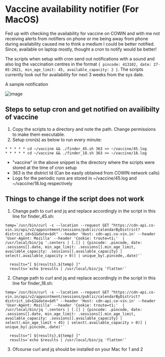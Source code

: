 # Vaccine availability notifier (For MacOS)
Fed up with checking the availability for vaccine on COWIN and with me not receiving alerts from notifiers on phone or me being away from phone during availability caused me to think a medium I could be better notified.
Since, available on laptop mostly, thought a cron to notify would be better!

The scripts when setup with cron send out notifications with a sound and also log the vaccination centres in the format ```{ pincode: 413102, date: 27-05-2021, min_age_limit: 45, available_capacity: 2 }```.
The scripts currently look out for availability for next 3 weeks from the sys date.

A sample notification

![image](https://user-images.githubusercontent.com/7105292/118262023-f2d2d500-b4d1-11eb-8c49-d99970521f4f.png)


## Steps to setup cron and get notified on availibilty of vaccine 
1. Copy the scripts to a directory and note the path. Change permissions to make them executable.
2. Setup cron(s) as below to run every minute:
```
* * * * * cd ~/vaccine && ./finder_45.sh 363 >> ~/vaccine/45.log
* * * * * cd ~/vaccine && ./finder_18.sh 363 >> ~/vaccine/18.log
```
- "vaccine" in the above snippet is the directory where the scripts were stored at the time of cron setup
- 363 is the district Id (Can be easily obtained from COWIN network calls)
- Logs for the periodic runs are stored in ~/vaccine/45.log and ~/vaccine/18.log respectively


## Things to change if the script does not work
1. Change path to curl and jq and replace accordingly in the script in this line for finder_45.sh:

```
temp=`/usr/bin/curl -s --location --request GET "https://cdn-api.co-vin.in/api/v2/appointment/sessions/public/calendarByDistrict?district_id=$1&date=$dt" --header 'Host: cdn-api.co-vin.in' --header 'User-Agent: Mozilla' --header 'Cookie: troute=t1;'  | /usr/local/bin/jq '.centers | [.[] | {pincode: .pincode, date: .sessions[].date, min_age_limit: .sessions[].min_age_limit, available_capacity: .sessions[].available_capacity} | select(.available_capacity > 0)] | unique_by(.pincode,.date)'`

  results="[ ${results},${temp} ]"
  results=`echo $results | /usr/local/bin/jq 'flatten'`
```

2. Change path to curl and jq and replace accordingly in the script in this line for finder_18.sh:

```
temp=`/usr/bin/curl -s --location --request GET "https://cdn-api.co-vin.in/api/v2/appointment/sessions/public/calendarByDistrict?district_id=$1&date=$dt" --header 'Host: cdn-api.co-vin.in' --header 'User-Agent: Mozilla' --header 'Cookie: troute=t1;'  | /usr/local/bin/jq '.centers | [.[] | {pincode: .pincode, date: .sessions[].date, min_age_limit: .sessions[].min_age_limit, available_capacity: .sessions[].available_capacity} | select(.min_age_limit < 45) | select(.available_capacity > 0)] | unique_by(.pincode,.date)'`

  results="[ ${results},${temp} ]"
  results=`echo $results | /usr/local/bin/jq 'flatten'`
```
3. Ofcourse curl and jq should be installed on your Mac for 1 and 2



